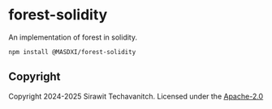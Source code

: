 # forest-solidity

An implementation of forest in solidity.

``` shell
npm install @MASDXI/forest-solidity
```

## Copyright

Copyright 2024-2025 Sirawit Techavanitch. Licensed under the [Apache-2.0](./LICENSE)
